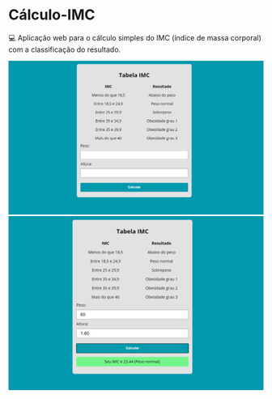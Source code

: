 # Cálculo-IMC

:computer: Aplicação web para o cálculo simples do IMC (índice de massa corporal) com a classificação do resultado.

<img src="https://github.com/rebeccamartinho/calculo-imc/blob/master/assets/img/tabelaimc.png" width="550">

<img src="https://github.com/rebeccamartinho/calculo-imc/blob/master/assets/img/calculoimc.png" width="550">
